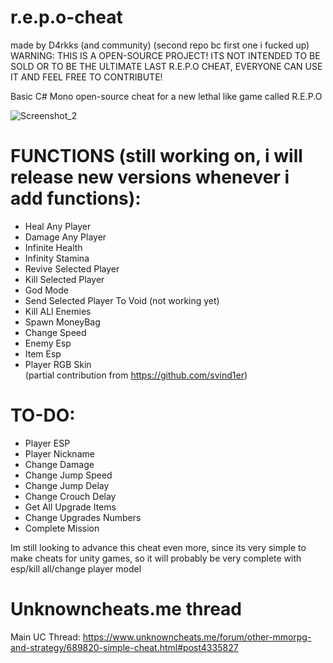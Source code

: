 # r.e.p.o-cheat
made by D4rkks (and community) (second repo bc first one i fucked up) <br />
WARNING: THIS IS A OPEN-SOURCE PROJECT! ITS NOT INTENDED TO BE SOLD OR TO BE THE ULTIMATE LAST R.E.P.O CHEAT, EVERYONE CAN USE IT AND FEEL FREE TO CONTRIBUTE!<br />

Basic C# Mono open-source cheat for a new lethal like game called R.E.P.O

![Screenshot_2](https://github.com/user-attachments/assets/5ad9531f-5bef-411a-853c-e1dfbfb80f6b)

# **FUNCTIONS (still working on, i will release new versions whenever i add functions):**
- Heal  Any Player<br />
- Damage Any Player<br />
- Infinite Health<br />
- Infinity Stamina<br />
- Revive Selected Player<br />
- Kill Selected Player<br />
- God Mode<br />
- Send Selected Player To Void (not working yet)<br />
- Kill ALl Enemies<br />
- Spawn MoneyBag<br />
- Change Speed <br />
- Enemy Esp<br />
- Item Esp<br />
- Player RGB Skin<br /> (partial contribution from https://github.com/svind1er)

# **TO-DO:**

- Player ESP<br />
- Player Nickname<br />
- Change Damage<br />
- Change Jump Speed<br />
- Change Jump Delay<br />
- Change Crouch Delay<br />
- Get All Upgrade Items<br />
- Change Upgrades Numbers<br />
- Complete Mission


Im still looking to advance this cheat even more, since its very simple to make cheats for unity games, so it will probably be very complete with esp/kill all/change player model

# Unknowncheats.me thread
Main UC Thread: https://www.unknowncheats.me/forum/other-mmorpg-and-strategy/689820-simple-cheat.html#post4335827

